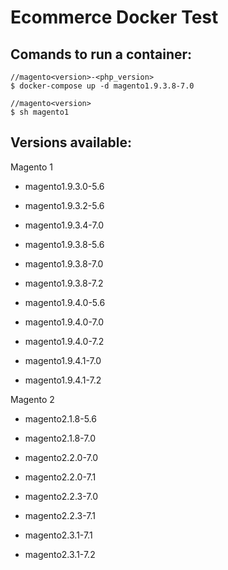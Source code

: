 # Ecommerce Docker Test

## Comands to run a container:


```
//magento<version>-<php_version>
$ docker-compose up -d magento1.9.3.8-7.0
```

```
//magento<version>
$ sh magento1
```

## Versions available:

Magento 1


- magento1.9.3.0-5.6

- magento1.9.3.2-5.6

- magento1.9.3.4-7.0



- magento1.9.3.8-5.6
- magento1.9.3.8-7.0
- magento1.9.3.8-7.2


- magento1.9.4.0-5.6
- magento1.9.4.0-7.0
- magento1.9.4.0-7.2


- magento1.9.4.1-7.0
- magento1.9.4.1-7.2


Magento 2

- magento2.1.8-5.6
- magento2.1.8-7.0


- magento2.2.0-7.0
- magento2.2.0-7.1


- magento2.2.3-7.0
- magento2.2.3-7.1


- magento2.3.1-7.1
- magento2.3.1-7.2